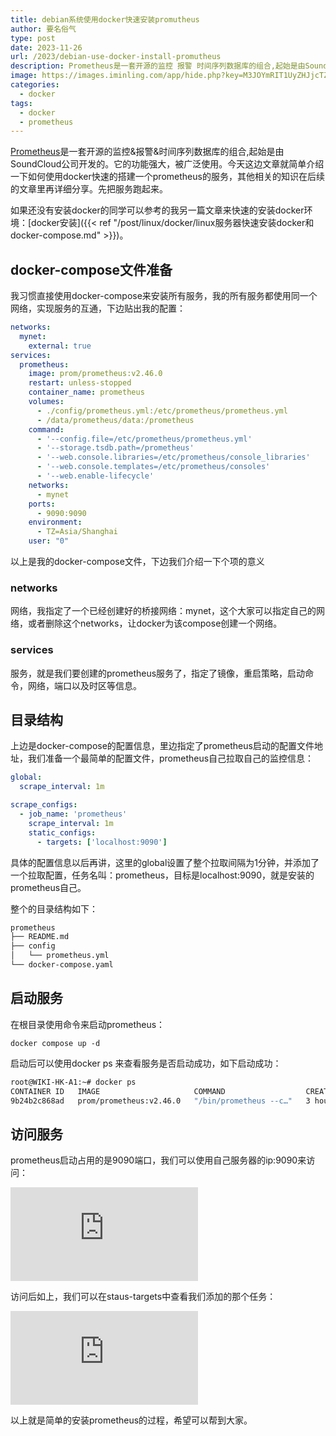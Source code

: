 ```yaml
---
title: debian系统使用docker快速安装promutheus
author: 要名俗气
type: post
date: 2023-11-26
url: /2023/debian-use-docker-install-promutheus
description: Prometheus是一套开源的监控 报警 时间序列数据库的组合,起始是由SoundCloud公司开发的。它的功能强大，被广泛使用。今天这边文章就简单介绍一下如何使用docker快速的搭建一个prometheus的服务，其他相关的知识在后续的文章里再详细分享。先把服务跑起来。如果还没有安装docker的同学可以参考的我另一篇文章来快速的安装docker环境。
image: https://images.iminling.com/app/hide.php?key=M3JOYmRIT1UyZHJjcTZJRXloNjR6aTUyME1KbkhNak8yVDlTVm9saGloSXUwWkNsN0VZSStxRGU1Q1ZTQS9xVzRuY0szTHM9
categories:
  - docker
tags:
  - docker
  - prometheus
---
```

[Prometheus](https://prometheus.io/)是一套开源的监控&报警&时间序列数据库的组合,起始是由SoundCloud公司开发的。它的功能强大，被广泛使用。今天这边文章就简单介绍一下如何使用docker快速的搭建一个prometheus的服务，其他相关的知识在后续的文章里再详细分享。先把服务跑起来。

如果还没有安装docker的同学可以参考的我另一篇文章来快速的安装docker环境：[docker安装]({{< ref "/post/linux/docker/linux服务器快速安装docker和docker-compose.md" >}})。

## docker-compose文件准备

我习惯直接使用docker-compose来安装所有服务，我的所有服务都使用同一个网络，实现服务的互通，下边贴出我的配置：

```yaml
networks:
  mynet:
    external: true
services:
  prometheus:
    image: prom/prometheus:v2.46.0
    restart: unless-stopped
    container_name: prometheus
    volumes:
      - ./config/prometheus.yml:/etc/prometheus/prometheus.yml
      - /data/prometheus/data:/prometheus
    command:
      - '--config.file=/etc/prometheus/prometheus.yml'
      - '--storage.tsdb.path=/prometheus'
      - '--web.console.libraries=/etc/prometheus/console_libraries'
      - '--web.console.templates=/etc/prometheus/consoles'
      - '--web.enable-lifecycle'
    networks:
      - mynet
    ports:
      - 9090:9090
    environment:
      - TZ=Asia/Shanghai
    user: "0"
```

以上是我的docker-compose文件，下边我们介绍一下个项的意义

### networks

网络，我指定了一个已经创建好的桥接网络：mynet，这个大家可以指定自己的网络，或者删除这个networks，让docker为该compose创建一个网络。

### services

服务，就是我们要创建的prometheus服务了，指定了镜像，重启策略，启动命令，网络，端口以及时区等信息。

## 目录结构

上边是docker-compose的配置信息，里边指定了prometheus启动的配置文件地址，我们准备一个最简单的配置文件，prometheus自己拉取自己的监控信息：

```yaml
global:
  scrape_interval: 1m

scrape_configs:
  - job_name: 'prometheus'
    scrape_interval: 1m
    static_configs:
      - targets: ['localhost:9090']
```

具体的配置信息以后再讲，这里的global设置了整个拉取间隔为1分钟，并添加了一个拉取配置，任务名叫：prometheus，目标是localhost:9090，就是安装的prometheus自己。

整个的目录结构如下：

```bash
prometheus
├── README.md
├── config
│   └── prometheus.yml
└── docker-compose.yaml
```

## 启动服务

在根目录使用命令来启动prometheus：

```
docker compose up -d
```

启动后可以使用docker ps 来查看服务是否启动成功，如下启动成功：

```bash
root@WIKI-HK-A1:~# docker ps
CONTAINER ID   IMAGE                     COMMAND                  CREATED        STATUS          PORTS                                         NAMES
9b24b2c868ad   prom/prometheus:v2.46.0   "/bin/prometheus --c…"   3 hours ago    Up 34 minutes   0.0.0.0:9090->9090/tcp, :::9090->9090/tcp   prometheus
```

## 访问服务

prometheus启动占用的是9090端口，我们可以使用自己服务器的ip:9090来访问：

![](https://images.iminling.com/app/hide.php?key=clZkV3BZeklFSTNzRmJERkN1d0t2K0JSN0trQVRicUVlckpYVUlDYy9taC9TOVJHMmNtamxCNnBORUlwUTFFU0JFODFyMGc9)

访问后如上，我们可以在staus-targets中查看我们添加的那个任务：

![](https://images.iminling.com/app/hide.php?key=Q1AvdXgyWU5aZjRFY3dqeEt5OWlBUkhoclVPbWdQQm9URVAvSERHTGw1b1FkZ0ZWKzN2dnRPZ1cwK0lqTVpVTVlKWGk1b2c9)

以上就是简单的安装prometheus的过程，希望可以帮到大家。
